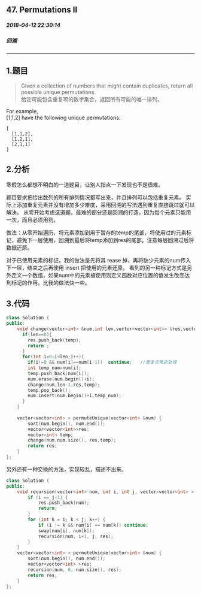 ## 47. Permutations II
##### 2018-04-12 22:30:14
##### 回溯
****
## 1.题目
>Given a collection of numbers that might contain duplicates, return all possible unique permutations.   
给定可能包含重复项的数字集合，返回所有可能的唯一排列。

For example,  
[1,1,2] have the following unique permutations:
```
[
  [1,1,2],
  [1,2,1],
  [2,1,1]
]
```

## 2.分析
寒假怎么都想不明白的一道题目，让别人指点一下发现也不是很难。  

题目要求把给出数列的所有排列情况都写出来，并且排列可以包括重复元素。 实际上添加重复元素并没有增加多少难度，采用回溯的写法遇到重复直接跳过就可以解决。  从零开始考虑这道题，最难的部分还是回溯的打造，因为每个元素只能用一次，而且必须用到。  

做法：从零开始遍历，将元素添加到用于暂存的temp的尾部，将使用过的元素标记，避免下一层使用，回溯到最后将temp添加到res的尾部。注意每层回溯过后将数据还原。

对于已使用元素的标记，我的做法是先将其 rease 掉，再将缺少元素的num传入下一层，结束之后再使用 insert 把使用的元素还原。  看到的另一种标记方式是另外定义一个数组，如果num中的元素被使用则定义函数对应位置的值发生改变达到标记的作用。比我的做法快一些。
## 3.代码
```cpp
class Solution {
public:
    void change(vector<int> &num,int len,vector<vector<int>> &res,vector<int> &temp){
      if(len==0){
        res.push_back(temp);
        return ;
      }
      for(int i=0;i<len;i++){
        if(i!=0 && num[i]==num[i-1])  continue;   //重复元素的处理
        int temp_num=num[i];
        temp.push_back(num[i]);
        num.erase(num.begin()+i);
        change(num,len-1,res,temp);
        temp.pop_back();
        num.insert(num.begin()+i,temp_num);
      }
    }
    
    vector<vector<int> > permuteUnique(vector<int> &num) {
        sort(num.begin(), num.end());
        vector<vector<int>>res;
        vector<int> temp;
        change(num,num.size(), res,temp);
        return res;
    }    
};
```

另外还有一种交换的方法，实现较乱，描述不出来。
```cpp
class Solution {
public:
    void recursion(vector<int> num, int i, int j, vector<vector<int> > &res) {
        if (i == j-1) {
            res.push_back(num);
            return;
        }
        for (int k = i; k < j; k++) {
            if (i != k && num[i] == num[k]) continue;
            swap(num[i], num[k]);
            recursion(num, i+1, j, res);
        }
    }
    vector<vector<int> > permuteUnique(vector<int> &num) {
        sort(num.begin(), num.end());
        vector<vector<int> >res;
        recursion(num, 0, num.size(), res);
        return res;
    }
};
```


